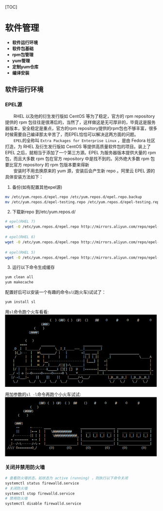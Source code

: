 [TOC]

# 软件管理

* __软件运行环境__
* __软件包基础__
* __rpm包管理__
* __yum管理__
* __定制yum仓库__
* __编译安装__




## 软件运行环境




### EPEL源
&emsp;&emsp;RHEL 以及他的衍生发行版如 CentOS 等为了稳定，官方的 rpm repository 提供的 rpm 包往往是很滞后的，当然了，这样做这是无可厚非的，毕竟这是服务器版本，安全稳定是重点，官方的rpm repository提供的rpm包也不够丰富，很多时候需要自己编译那太辛苦了，而EPEL恰恰可以解决这两方面的问题。  
&emsp;&emsp;`EPEL`的全称叫 `Extra Packages for Enterprise Linux` ，是由 Fedora 社区打造，为 RHEL 及衍生发行版如 CentOS 等提供高质量软件包的项目。装上了 EPEL 之后，就相当于添加了一个第三方源。EPEL 为服务器版本提供大量的 rpm 包，而且大多数 rpm 包在官方 repository 中是找不到的。另外绝大多数 rpm 包要比官方 repository 的 rpm 包版本要来得新  
&emsp;&emsp;安装时不用去换原来的 yum 源，安装后会产生新 repo 。阿里云 EPEL 源的具体安装方法如下：  
1. 备份(如有配置其他epel源)
```bash
mv /etc/yum.repos.d/epel.repo /etc/yum.repos.d/epel.repo.backup
mv /etc/yum.repos.d/epel-testing.repo /etc/yum.repos.d/epel-testing.repo.backup
```

2. 下载新repo 到/etc/yum.repos.d/
```bash
# epel(RHEL 7)
wget -O /etc/yum.repos.d/epel.repo http://mirrors.aliyun.com/repo/epel-7.repo

# epel(RHEL 6)
wget -O /etc/yum.repos.d/epel.repo http://mirrors.aliyun.com/repo/epel-6.repo

# epel(RHEL 5)
wget -O /etc/yum.repos.d/epel.repo http://mirrors.aliyun.com/repo/epel-5.repo
   ```

3. 运行以下命令生成缓存
```bash
yum clean all
yum makecache
```

配置好后可以安装一个有趣的命令`sl`(跑火车)试试了：
```bash
yum install sl
```

用`sl`命令跑个火车看看:  
<img alt="sl_train" src="https://github.com/colinlee19860724/Study_Notebook/raw/master/Photo/sl_train.png" width="500" align=center />

用加参数的`sl -l`命令再跑个小火车试试:  
<img alt="sl_littleTrain" src="https://github.com/colinlee19860724/Study_Notebook/raw/master/Photo/sl_littleTrain.png" width="500" align=center />


### 关闭并禁用防火墙
```bash
# 查看防火墙状态，如状态为 active (running) ，则执行以下命令关闭
systemctl status firewalld.service 
# 关闭防火墙
systemctl stop firewalld.service 
# 禁用防火墙
systemctl disable firewalld.service 
```